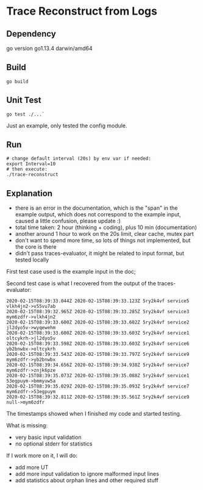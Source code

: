 # Trace Reconstruct from Logs

## Dependency

go version go1.13.4 darwin/amd64

## Build

```
go build
```
## Unit Test

```
go test ./...`
```

Just an example, only tested the config module.

## Run

```
# change default interval (20s) by env var if needed:
export Interval=10
# then execute:
./trace-reconstruct
```

## Explanation

- there is an error in the documentation, which is the "span" in the example output, which does not correspond to the example input, caused a little confusion, please update :)
- total time taken: 2 hour (thinking + coding), plus 10 min (documentation)
- another around 1 hour to work on the 20s limit, clear cache, mutex part
- don't want to spend more time, so lots of things not implemented, but the core is there
- didn't pass traces-evaluator, it might be related to input format, but tested locally

First test case used is the example input in the doc;

Second test case is what I recovered from the output of the traces-evaluator:

```
2020-02-15T08:39:33.044Z 2020-02-15T08:39:33.123Z 5ry2k4vf service5 vlkh4jn2->v55vu7ab
2020-02-15T08:39:32.965Z 2020-02-15T08:39:33.285Z 5ry2k4vf service3 mym6zdfr->vlkh4jn2
2020-02-15T08:39:33.600Z 2020-02-15T08:39:33.602Z 5ry2k4vf service2 jl2dyo5v->wyqewehm
2020-02-15T08:39:33.600Z 2020-02-15T08:39:33.603Z 5ry2k4vf service1 oltcykrh->jl2dyo5v
2020-02-15T08:39:33.598Z 2020-02-15T08:39:33.603Z 5ry2k4vf service6 yb2bnwbx->oltcykrh
2020-02-15T08:39:33.543Z 2020-02-15T08:39:33.797Z 5ry2k4vf service9 mym6zdfr->yb2bnwbx
2020-02-15T08:39:34.656Z 2020-02-15T08:39:34.938Z 5ry2k4vf service7 mym6zdfr->znjk6pze
2020-02-15T08:39:35.073Z 2020-02-15T08:39:35.088Z 5ry2k4vf service1 53egpuym->bmmyuw5a
2020-02-15T08:39:35.029Z 2020-02-15T08:39:35.093Z 5ry2k4vf service7 mym6zdfr->53egpuym
2020-02-15T08:39:32.811Z 2020-02-15T08:39:35.561Z 5ry2k4vf service9 null->mym6zdfr
```

The timestamps showed when I finished my code and started testing.

What is missing:
- very basic input validation
- no optional stderr for statistics

If I work more on it, I will do:
- add more UT
- add more input validation to ignore malformed input lines
- add statistics about orphan lines and other required stuff
